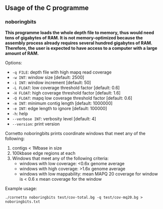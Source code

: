 ## Usage of the C programme

### noboringbits

**This programme loads the whole depth file to memory, thus would need tens of gigabytes of RAM. It is not memory-optimized because the assembly process already requires several hundred gigabytes of RAM. Therefore, the user is expected to have access to a computer with a large amount of RAM.**

Options:

* `-q FILE`:       depth file with high mapq read coverage
* `-w INT`:        window size [default: 2500]
* `-i INT`:        window increment [default: 50]
* `-L FLOAT`:      low coverage threshold factor [default: 0.6]
* `-H FLOAT`:      high coverage threshold factor [default: 1.6]
* `-Q FLOAT`:      mapq low coverage threshold factor [default: 0.6]
* `-m INT`:        minimum contig length [default: 1000000]
* `-e INT`:        edge length to ignore [default: 100000]
* `-h`:            help
* `--verbose INT`: verbosity level [default: 4]
* `--version`:     print version


Cornetto noboringbits prints coordinate windows that meet any of the following:
1. contigs < 1Mbase in size
2. 100kbase edge regions at each
3. Windows that meet any of the following criteria:
   - windows with low coverage: <0.6x genome average
   - windows with high coverage: >1.6x genome average
   - windows with low mappability: mean MAPQ 20 coverage for window is < 0.6 x mean coverage for the window


Example usage:
```
./cornetto noboringbits test/cov-total.bg -q test/cov-mq20.bg > noboringbits.txt
```



